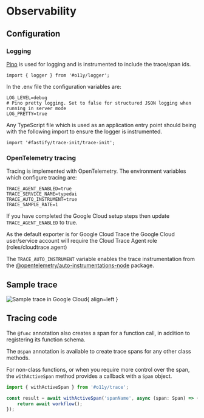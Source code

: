 # Observability

## Configuration
### Logging

[Pino](https://getpino.io/) is used for logging and is instrumented to include the trace/span ids.

`import { logger } from '#o11y/logger';`

In the .env file the configuration variables are:
```
LOG_LEVEL=debug
# Pino pretty logging. Set to false for structured JSON logging when running in server mode
LOG_PRETTY=true
```

Any TypeScript file which is used as an application entry point should being with the following import to ensure the logger is instrumented.

`import '#fastify/trace-init/trace-init';`


### OpenTelemetry tracing

Tracing is implemented with OpenTelemetry. The environment variables which configure tracing are:
```
TRACE_AGENT_ENABLED=true
TRACE_SERVICE_NAME=typedai
TRACE_AUTO_INSTRUMENT=true
TRACE_SAMPLE_RATE=1
```

If you have completed the Google Cloud setup steps then update `TRACE_AGENT_ENABLED` to true.

As the default exporter is for Google Cloud Trace the Google Cloud user/service account will require the Cloud Trace Agent role
(roles/cloudtrace.agent)

The `TRACE_AUTO_INSTRUMENT` variable enables the trace instrumentation from the [@opentelemetry/auto-instrumentations-node](https://www.npmjs.com/package/@opentelemetry/auto-instrumentations-node) package.

<!--If you're not using Google Cloud or another cloud provider with their own tracing service, then we would recommend [Honeycomb](https://www.honeycomb.io/) which has a generous free tier.-->


## Sample trace
![Sample trace in Google Cloud](https://public.trafficguard.ai/typedai/trace.png){ align=left }

## Tracing code

The `@func` annotation also creates a span for a function call, in addition to registering its function schema.

The `@span` annotation is available to create trace spans for any other class methods.

For non-class functions, or when you require more control over the span, the `withActiveSpan` method provides a callback with a `Span` object.

```typescript
import { withActiveSpan } from '#o11y/trace';

const result = await withActiveSpan('spanName', async (span: Span) => {
    return await workflow();
});
```

